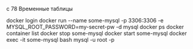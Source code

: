 c 78
Временные таблицы

docker login
docker run --name some-mysql -p 3306:3306 -e MYSQL_ROOT_PASSWORD=my-secret-pw -d mysql
docker ps
docker container list
docker stop some-mysql
docker start some-mysql
docker exec -it some-mysql bash
mysql -u root -p